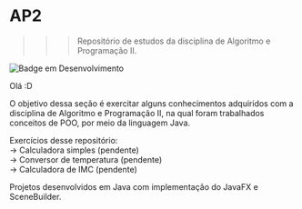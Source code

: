 # AP2
>>> Repositório de estudos da disciplina de Algoritmo e Programação II.

![Badge em Desenvolvimento](http://img.shields.io/static/v1?label=STATUS&message=EM%20DESENVOLVIMENTO&color=GREEN&style=for-the-badge)

Olá :D 

O objetivo dessa seção é exercitar alguns conhecimentos adquiridos com a disciplina de Algoritmo e Programação II, na qual foram trabalhados conceitos de POO, por meio da linguagem Java. 

Exercícios desse repositório: <br>
-> Calculadora  simples (pendente) <br>
-> Conversor de temperatura (pendente) <br>
-> Calculadora de IMC (pendente) <br>

Projetos desenvolvidos em Java com implementação do JavaFX e SceneBuilder.
